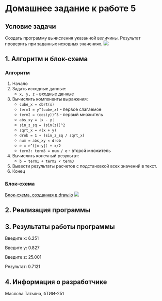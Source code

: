 # Домашнее задание к работе 5
## Условие задачи
Создать программу вычисления указанной величины.
Результат проверить при заданных исходных значениях.
![](https://github.com/user-attachments/assets/17b2161f-9b7e-41f1-afa7-7a3636b4b655)
## 1. Алгоритм и блок-схема

### Алгоритм
1. Начало 
2. Задать исходные данные:
    + `x, y, z` – входные данные
3. Вычислить компоненты выражения:
    + `cube_x = cbrt(x)`
    + `term1 = y^(cube_x)` - первое слагаемое
    + `term2 = (cos(y))^3` - первый множитель
    + `abs_xy = |x - y|`
    + `sin_z_sq = (sin(z))^2`
    + `sqrt_x = √(x + y)`
    + `drob = 1 + (sin_z_sq / sqrt_x)`
    + `num = abs_xy × drob`
    + `e = e^(|x-y|) + x/2`
    + `term3: term3 = num / e` - второй множитель
4. Вычислить конечный результат:
    + `b = term1 + term2 × term3`
5. Вывести результаты расчетов с подстановкой всех значений в текст.
6. Конец

### Блок-схема
[Блок-схема, созданная в draw.io](https://drive.google.com/file/d/1DBERrnwY4HehlCPD0yVs4my-yi8nZZbY/view?usp=drive_link)
![](https://github.com/user-attachments/assets/cf4b1adb-eb61-4ba5-adda-00811e3a1202)

## 2. Реализация программы 
## 3. Результаты работы программы 
Введите x: 6.251

Введите y: 0.827

Введите z: 25.001

Результат: 0.7121

## 4. Информация о разработчике 
Маслова Татьяна, бТИИ-251

